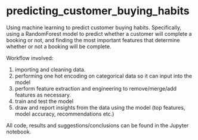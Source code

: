 # predicting_customer_buying_habits

Using machine learning to predict customer buying habits. Specifically, using a RandomForest model to predict whether a customer will complete a booking or not, and finding the most important features that determine whether or not a booking will be complete.

Workflow involved:
1. importing and cleaning data.
2. performing one hot encoding on categorical data so it can input into the model
3. perform feature extraction and engineering to remove/merge/add features as necessary.
4. train and test the model
5. draw and report insights from the data using the model (top features, model accuracy, recommendations etc.)

All code, results and suggestions/conclusions can be found in the Jupyter notebook.
